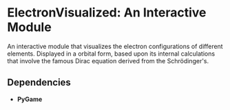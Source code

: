 # ElectronVisualized: An Interactive Module

An interactive module that visualizes the electron configurations of different elements. Displayed in a orbital form, based upon its internal calculations that involve the famous Dirac equation derived from the Schrödinger's.

## Dependencies
- **PyGame**
